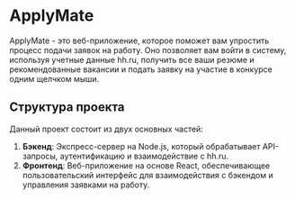 # ApplyMate

ApplyMate - это веб-приложение, которое поможет вам упростить процесс подачи заявок на работу. Оно позволяет вам войти в систему, используя учетные данные hh.ru, получить все ваши резюме и рекомендованные вакансии и подать заявку на участие в конкурсе одним щелчком мыши.

## Структура проекта

Данный проект состоит из двух основных частей:

1. **Бэкенд**: Экспресс-сервер на Node.js, который обрабатывает API-запросы, аутентификацию и взаимодействие с hh.ru.
2. **Фронтенд**: Веб-приложение на основе React, обеспечивающее пользовательский интерфейс для взаимодействия с бэкендом и управления заявками на работу.
